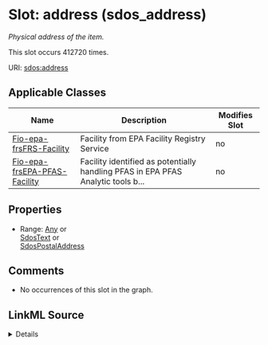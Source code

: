 

# Slot: address (sdos_address)


_Physical address of the item._






This slot occurs 412720 times.


URI: [sdos:address](https://schema.org/address)



<!-- no inheritance hierarchy -->





## Applicable Classes

| Name | Description | Modifies Slot |
| --- | --- | --- |
| [Fio-epa-frsFRS-Facility](../classes/Fio-epa-frsFRS-Facility.md) | Facility from EPA Facility Registry Service |  no  |
| [Fio-epa-frsEPA-PFAS-Facility](../classes/Fio-epa-frsEPA-PFAS-Facility.md) | Facility identified as potentially handling PFAS in EPA PFAS Analytic tools b... |  no  |







## Properties

* Range: [Any](../classes/Any.md)&nbsp;or&nbsp;<br />[SdosText](../classes/SdosText.md)&nbsp;or&nbsp;<br />[SdosPostalAddress](../classes/SdosPostalAddress.md)





## Comments

* No occurrences of this slot in the graph.



## LinkML Source

<details>

```yaml
name: sdos_address
description: Physical address of the item.
title: address
comments:
- No occurrences of this slot in the graph.
from_schema: okns:sdo
slot_uri: sdos:address
domain_of:
- fio-epa-frs_EPA-PFAS-Facility
- fio-epa-frs_FRS-Facility
union_of:
- sdos_Organization
- sdos_GeoShape
- sdos_Person
- sdos_Place
- sdos_GeoCoordinates
range: Any
any_of:
- range: sdos_Text
- range: sdos_PostalAddress

```
</details>